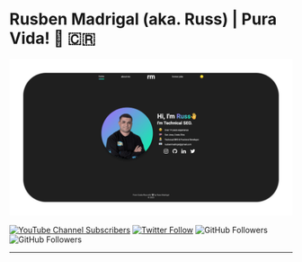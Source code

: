 # Rusben Madrigal (aka. Russ) | Pura Vida! 🤙 🇨🇷

<img src="https://raw.githubusercontent.com/rusbenmadrigal/cv/main/src/img/bg.png" alt="Russ Madrigal">

[![YouTube Channel Subscribers](https://img.shields.io/youtube/channel/subscribers/UCxPD7bsocoAMq8Dj18kmGyQ?style=social)](https://youtube.com/@rusbenmadrigal?sub_confirmation=1)
[![Twitter Follow](https://img.shields.io/twitter/follow/rusbenmadrigal?style=social)](https://twitter.com/rusbenmadrigal)
![GitHub Followers](https://img.shields.io/github/followers/rusbenmadrigal?style=social)
![GitHub Followers](https://img.shields.io/github/stars/rusbenmadrigal?style=social)

---


